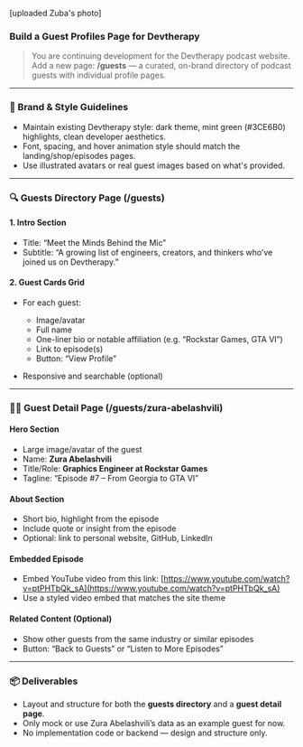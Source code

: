 [uploaded Zuba's photo]

### Build a Guest Profiles Page for Devtherapy

> You are continuing development for the Devtherapy podcast website.
> Add a new page: **/guests** — a curated, on-brand directory of podcast guests with individual profile pages.

---

### 🧠 Brand & Style Guidelines

- Maintain existing Devtherapy style: dark theme, mint green (#3CE6B0) highlights, clean developer aesthetics.
- Font, spacing, and hover animation style should match the landing/shop/episodes pages.
- Use illustrated avatars or real guest images based on what's provided.

---

### 🔍 Guests Directory Page (/guests)

#### 1. **Intro Section**

- Title: “Meet the Minds Behind the Mic”
- Subtitle: “A growing list of engineers, creators, and thinkers who’ve joined us on Devtherapy.”

#### 2. **Guest Cards Grid**

- For each guest:

  - Image/avatar
  - Full name
  - One-liner bio or notable affiliation (e.g. “Rockstar Games, GTA VI”)
  - Link to episode(s)
  - Button: “View Profile”

- Responsive and searchable (optional)

---

### 🧑‍💻 Guest Detail Page (/guests/zura-abelashvili)

#### Hero Section

- Large image/avatar of the guest
- Name: **Zura Abelashvili**
- Title/Role: **Graphics Engineer at Rockstar Games**
- Tagline: “Episode #7 – From Georgia to GTA VI”

#### About Section

- Short bio, highlight from the episode
- Include quote or insight from the episode
- Optional: link to personal website, GitHub, LinkedIn

#### Embedded Episode

- Embed YouTube video from this link:
  [https://www.youtube.com/watch?v=ptPHTbQk_sA](https://www.youtube.com/watch?v=ptPHTbQk_sA)
- Use a styled video embed that matches the site theme

#### Related Content (Optional)

- Show other guests from the same industry or similar episodes
- Button: “Back to Guests” or “Listen to More Episodes”

---

### 📦 Deliverables

- Layout and structure for both the **guests directory** and a **guest detail page**.
- Only mock or use Zura Abelashvili’s data as an example guest for now.
- No implementation code or backend — design and structure only.
